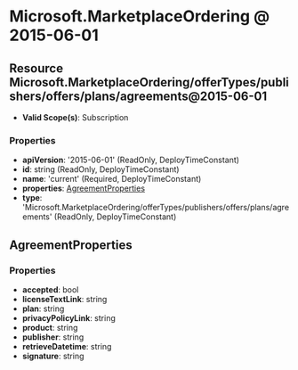 # Microsoft.MarketplaceOrdering @ 2015-06-01

## Resource Microsoft.MarketplaceOrdering/offerTypes/publishers/offers/plans/agreements@2015-06-01
* **Valid Scope(s)**: Subscription
### Properties
* **apiVersion**: '2015-06-01' (ReadOnly, DeployTimeConstant)
* **id**: string (ReadOnly, DeployTimeConstant)
* **name**: 'current' (Required, DeployTimeConstant)
* **properties**: [AgreementProperties](#agreementproperties)
* **type**: 'Microsoft.MarketplaceOrdering/offerTypes/publishers/offers/plans/agreements' (ReadOnly, DeployTimeConstant)

## AgreementProperties
### Properties
* **accepted**: bool
* **licenseTextLink**: string
* **plan**: string
* **privacyPolicyLink**: string
* **product**: string
* **publisher**: string
* **retrieveDatetime**: string
* **signature**: string

